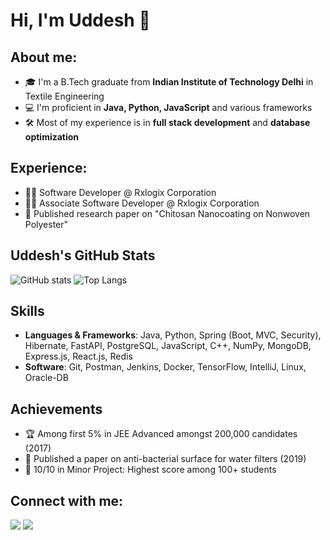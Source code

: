 # Hi, I'm Uddesh 👋

## About me:

- 🎓 I'm a B.Tech graduate from **Indian Institute of Technology Delhi** in Textile Engineering
- 💻 I'm proficient in **Java, Python, JavaScript** and various frameworks
- 🛠️ Most of my experience is in **full stack development** and **database optimization**

## Experience:

- 👨‍💻 Software Developer @ Rxlogix Corporation
- 👨‍💻 Associate Software Developer @ Rxlogix Corporation
- 📝 Published research paper on "Chitosan Nanocoating on Nonwoven Polyester"

## Uddesh's GitHub Stats

<!-- You can use GitHub Readme Stats: https://github.com/anuraghazra/github-readme-stats -->
![GitHub stats](https://github-readme-stats.vercel.app/api?username=oneandhalffeet&show_icons=true&theme=tokyonight)
![Top Langs](https://github-readme-stats.vercel.app/api/top-langs/?username=oneandhalffeet&layout=compact&theme=tokyonight)

## Skills

- **Languages & Frameworks**: Java, Python, Spring (Boot, MVC, Security), Hibernate, FastAPI, PostgreSQL, JavaScript, C++, NumPy, MongoDB, Express.js, React.js, Redis
- **Software**: Git, Postman, Jenkins, Docker, TensorFlow, IntelliJ, Linux, Oracle-DB

## Achievements

- 🏆 Among first 5% in JEE Advanced amongst 200,000 candidates (2017)
- 📄 Published a paper on anti-bacterial surface for water filters (2019)
- 🌟 10/10 in Minor Project: Highest score among 100+ students

## Connect with me:

<!-- Add your social links here -->
[<img src="https://img.shields.io/badge/LinkedIn-0077B5?style=for-the-badge&logo=linkedin&logoColor=white" />](https://linkedin.com/uddesh-teke)
[<img src="https://img.shields.io/badge/Gmail-D14836?style=for-the-badge&logo=gmail&logoColor=white" />](mailto:uddeshteke007@gmail.com)
